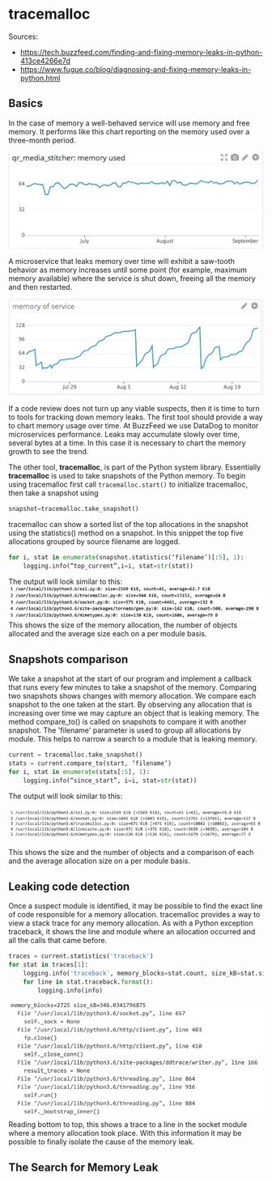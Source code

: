 # tracemalloc

Sources: 
* https://tech.buzzfeed.com/finding-and-fixing-memory-leaks-in-python-413ce4266e7d
* https://www.fugue.co/blog/diagnosing-and-fixing-memory-leaks-in-python.html

## Basics
In the case of memory a well-behaved service will use memory and free memory. It performs like this chart reporting on the memory used over a three-month period.

![](001_tracemalloc_good.png)

A microservice that leaks memory over time will exhibit a saw-tooth behavior as memory increases until some point (for example, maximum memory available) where the service is shut down, freeing all the memory and then restarted.

![](001_tracemalloc_bad.png)

If a code review does not turn up any viable suspects, then it is time to turn to tools for tracking down memory leaks. The first tool should provide a way to chart memory usage over time. At BuzzFeed we use DataDog to monitor microservices performance. Leaks may accumulate slowly over time, several bytes at a time. In this case it is necessary to chart the memory growth to see the trend.

The other tool, **tracemalloc**, is part of the Python system library. Essentially **tracemalloc** is used to take snapshots of the Python memory. To begin using tracemalloc first call `tracemalloc.start()` to initialize tracemalloc, then take a snapshot using
```python
snapshot=tracemalloc.take_snapshot()
```
tracemalloc can show a sorted list of the top allocations in the snapshot using the statistics() method on a snapshot. In this snippet the top five allocations grouped by source filename are logged.
```python
for i, stat in enumerate(snapshot.statistics(‘filename’)[:5], 1):
    logging.info(“top_current”,i=i, stat=str(stat))
```
The output will look similar to this:
![](001_tracemalloc_01.png)
This shows the size of the memory allocation, the number of objects allocated and the average size each on a per module basis.

## Snapshots comparison

We take a snapshot at the start of our program and implement a callback that runs every few minutes to take a snapshot of the memory. Comparing two snapshots shows changes with memory allocation. We compare each snapshot to the one taken at the start. By observing any allocation that is increasing over time we may capture an object that is leaking memory. The method compare_to() is called on snapshots to compare it with another snapshot. The 'filename' parameter is used to group all allocations by module. This helps to narrow a search to a module that is leaking memory.

```python
current = tracemalloc.take_snapshot()
stats = current.compare_to(start, ‘filename’)
for i, stat in enumerate(stats[:5], 1):
    logging.info(“since_start”, i=i, stat=str(stat))
```

The output will look similar to this:

![](001_tracemalloc_02.png)

This shows the size and the number of objects and a comparison of each and the average allocation size on a per module basis.

## Leaking code detection
Once a suspect module is identified, it may be possible to find the exact line of code responsible for a memory allocation. tracemalloc provides a way to view a stack trace for any memory allocation. As with a Python exception traceback, it shows the line and module where an allocation occurred and all the calls that came before.
```python
traces = current.statistics('traceback')
for stat in traces[1]:
    logging.info('traceback', memory_blocks=stat.count, size_kB=stat.size / 1024)
    for line in stat.traceback.format():
        logging.info(info)
```
![](001_tracemalloc_03.png)
Reading bottom to top, this shows a trace to a line in the socket module where a memory allocation took place. With this information it may be possible to finally isolate the cause of the memory leak.

## The Search for Memory Leak
